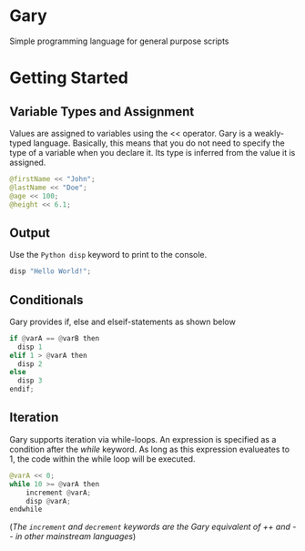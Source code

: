 # Gary
Simple programming language for general purpose scripts

# Getting Started

## Variable Types and Assignment
Values are assigned to variables using the << operator. Gary is a weakly-typed language. Basically, this means that you do not need to specify the type of a variable when you declare it. Its type is inferred from the value it is assigned.

```Python
@firstName << "John";
@lastName << "Doe";
@age << 100;
@height << 6.1;
```

## Output
Use the ```Python disp``` keyword to print to the console.

```Python
disp "Hello World!";
```

## Conditionals
Gary provides if, else and elseif-statements as shown below

```Python
if @varA == @varB then
  disp 1
elif 1 > @varA then
  disp 2
else
  disp 3
endif;
```

## Iteration
Gary supports iteration via while-loops. An expression is specified as a condition after the *while* keyword. As long as this expression evalueates to 1, the code within the while loop will be executed.

``` Python
@varA << 0;
while 10 >= @varA then
	increment @varA;
	disp @varA;
endwhile
```

(*The ```increment``` and ```decrement``` keywords are the Gary equivalent of ++ and -- in other mainstream languages*)



